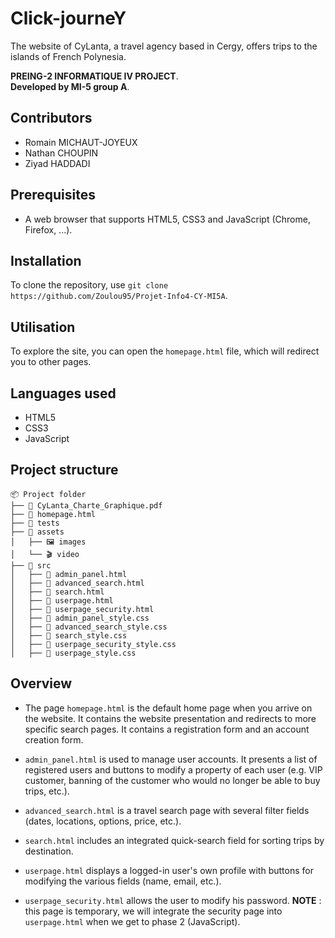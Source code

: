 # Click-journeY

The website of CyLanta, a travel agency based in Cergy, offers trips to the islands of French Polynesia.

**PREING-2 INFORMATIQUE IV PROJECT**.  
**Developed by MI-5 group A**.

## Contributors

- Romain MICHAUT-JOYEUX
- Nathan CHOUPIN
- Ziyad HADDADI

## Prerequisites

- A web browser that supports HTML5, CSS3 and JavaScript (Chrome, Firefox, ...).

## Installation

To clone the repository, use `git clone https://github.com/Zoulou95/Projet-Info4-CY-MI5A`.

## Utilisation

To explore the site, you can open the `homepage.html` file, which will redirect you to other pages.

## Languages used

- HTML5
- CSS3
- JavaScript

## Project structure

```
📦 Project folder
├── 📄 CyLanta_Charte_Graphique.pdf 
├── 📄 homepage.html
├── 📂 tests
├── 📂 assets
│   ├── 🖼️ images
│   └── 🎬 video
├── 📂 src
│   ├── 📄 admin_panel.html
│   ├── 📄 advanced_search.html
│   ├── 📄 search.html
│   ├── 📄 userpage.html
│   ├── 📄 userpage_security.html
│   ├── 🎨 admin_panel_style.css
│   ├── 🎨 advanced_search_style.css
│   ├── 🎨 search_style.css
│   ├── 🎨 userpage_security_style.css
│   ├── 🎨 userpage_style.css
```

## Overview
 
- The page `homepage.html` is the default home page when you arrive on the website. It contains the website presentation and redirects to more specific search pages. It contains a registration form and an account creation form.

- `admin_panel.html` is used to manage user accounts. It presents a list of registered users and buttons to modify a property of each user (e.g. VIP customer, banning of the customer who would no longer be able to buy trips, etc.).

- `advanced_search.html` is a travel search page with several filter fields (dates, locations, options, price, etc.).

- `search.html` includes an integrated quick-search field for sorting trips by destination.

- `userpage.html` displays a logged-in user's own profile with buttons for modifying the various fields (name, email, etc.).

- `userpage_security.html` allows the user to modify his password.
**NOTE** : this page is temporary, we will integrate the security page into `userpage.html` when we get to phase 2 (JavaScript).